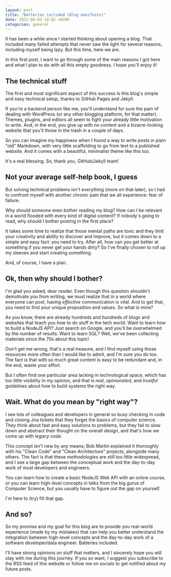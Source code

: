 ```yaml
---
layout: post
title: "Batteries included (Blog manifesto)"
date: 2021-06-03 14:02 +0200
categories: general
---
```


It has been a while since I started thinking about opening a blog. That included many failed attempts that never saw the light for several reasons, including myself being lazy. But this time, here we are.

In this first post, I want to go through some of the main reasons I got here and what I plan to do with all this empty goodness. I hope you'll enjoy it!

## The technical stuff

The first and most significant aspect of this success is this blog's simple and easy technical setup, thanks to GitHub Pages and Jekyll.

If you're a backend person like me, you'll understand for sure the pain of dealing with WordPress (or any other blogging platform, for that matter).
Themes, plugins, and editors all seem to fight your already little motivation to write. And, in the end, you give up with no content and a bizarre-looking website that you'll throw in the trash in a couple of days.

So you can imagine my happiness when I found a way to write posts in plain "old" Markdown, with very little scaffolding to go from text to a published website. And it comes with a beautiful, minimalist theme like this too.

It's a real blessing. So, thank you, GitHub/Jekyll team!

## Not your average self-help book, I guess

But solving technical problems isn't everything (more on that later), so I had to confront myself with another chronic pain that we all experience: fear of failure.

Why should someone even bother reading my blog? How can I be relevant in a world flooded with every kind of digital content? If nobody's going to read, why should I bother posting in the first place?

It takes some time to realize that those mental paths are toxic and they limit your creativity and ability to discover and improve, but it comes down to a simple and easy fact: you need to try.
After all, how can you get better at something if you never get your hands dirty? So I've finally chosen to roll up my sleeves and start creating something.

And, of course, I have a plan.

## Ok, then why should I bother?

I'm glad you asked, dear reader. Even though this question shouldn't demotivate you from writing, we must realize that in a world where everyone can post, having *effective* communication is vital. And to get that, you need to find your unique proposition and values. So what is mine?

As you know, there are already hundreds and hundreds of blogs and websites that teach you *how* to do stuff in the tech world. Want to learn how to build a NodeJS API? Just search on Google, and you'll be overwhelmed by the number of results. Want to learn SQL? Well, we've been collecting materials since the 70s about this topic!

Don't get me wrong, that's a real treasure, and I find myself using those resources more often than I would like to admit, and I'm sure you do too. The fact is that with so much great content is easy to be redundant and, in the end, waste your effort.

But I often find one particular area lacking in technological space, which has too little visibility in my opinion, and that is *real*, *opinionated*, and *trustful* guidelines about how to build systems the right way.

## Wait. What do you mean by "right way"?

I see lots of colleagues and developers in general so busy checking in code and closing Jira tickets that they forget the basics of computer science. They think about fast and easy solutions to problems, but they fail to slow down and abstract their thought on the overall design, and that's how we come up with *legacy code*.

This concept isn't new by any means; Bob Martin explained it thoroughly with his "Clean Code" and "Clean Architecture" projects, alongside many others. The fact is that these *methodologies* are still too little widespread, and I see a large gap between the conceptual work and the day-to-day work of most developers and engineers.

You can learn how to create a basic NodeJS Web API with an online course, or you can learn high-level concepts in talks from the big *gurus* of Computer Science, but you usually have to figure out the gap on yourself.

I'm here to (try) fill that gap.

## And so?

So my promise and my goal for this blog are to provide you real-world experience (made by my mistakes) that can help you better understand the integration between high-level concepts and the day-to-day work of a software developer/data engineer. Batteries included.

I'll have strong opinions on stuff that matters, and I sincerely hope you will stay with me during this journey. If you so want, I suggest you subscribe to the RSS feed of this website or follow me on socials to get notified about my future posts.
